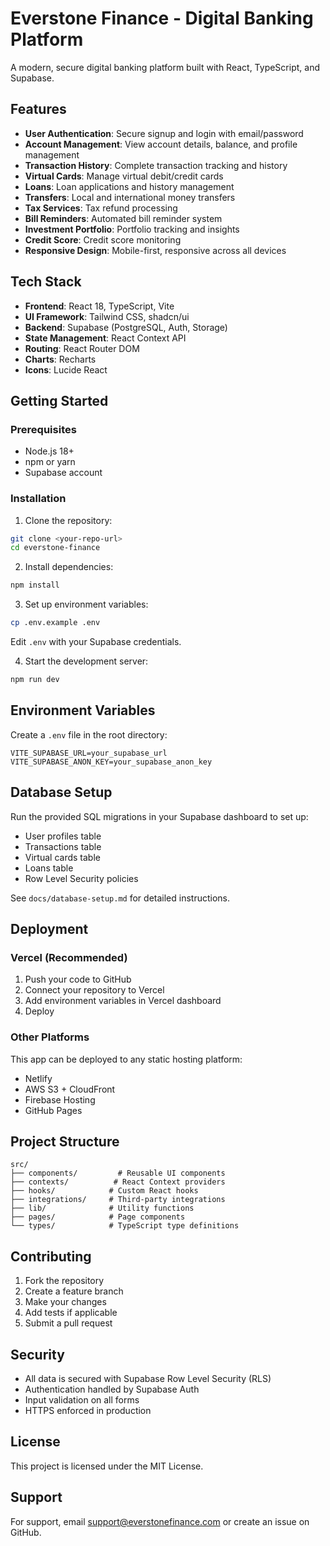 # Everstone Finance - Digital Banking Platform

A modern, secure digital banking platform built with React, TypeScript, and Supabase.

## Features

- **User Authentication**: Secure signup and login with email/password
- **Account Management**: View account details, balance, and profile management
- **Transaction History**: Complete transaction tracking and history
- **Virtual Cards**: Manage virtual debit/credit cards
- **Loans**: Loan applications and history management
- **Transfers**: Local and international money transfers
- **Tax Services**: Tax refund processing
- **Bill Reminders**: Automated bill reminder system
- **Investment Portfolio**: Portfolio tracking and insights
- **Credit Score**: Credit score monitoring
- **Responsive Design**: Mobile-first, responsive across all devices

## Tech Stack

- **Frontend**: React 18, TypeScript, Vite
- **UI Framework**: Tailwind CSS, shadcn/ui
- **Backend**: Supabase (PostgreSQL, Auth, Storage)
- **State Management**: React Context API
- **Routing**: React Router DOM
- **Charts**: Recharts
- **Icons**: Lucide React

## Getting Started

### Prerequisites

- Node.js 18+ 
- npm or yarn
- Supabase account

### Installation

1. Clone the repository:
```bash
git clone <your-repo-url>
cd everstone-finance
```

2. Install dependencies:
```bash
npm install
```

3. Set up environment variables:
```bash
cp .env.example .env
```
Edit `.env` with your Supabase credentials.

4. Start the development server:
```bash
npm run dev
```

## Environment Variables

Create a `.env` file in the root directory:

```env
VITE_SUPABASE_URL=your_supabase_url
VITE_SUPABASE_ANON_KEY=your_supabase_anon_key
```

## Database Setup

Run the provided SQL migrations in your Supabase dashboard to set up:
- User profiles table
- Transactions table
- Virtual cards table
- Loans table
- Row Level Security policies

See `docs/database-setup.md` for detailed instructions.

## Deployment

### Vercel (Recommended)

1. Push your code to GitHub
2. Connect your repository to Vercel
3. Add environment variables in Vercel dashboard
4. Deploy

### Other Platforms

This app can be deployed to any static hosting platform:
- Netlify
- AWS S3 + CloudFront
- Firebase Hosting
- GitHub Pages

## Project Structure

```
src/
├── components/         # Reusable UI components
├── contexts/          # React Context providers
├── hooks/            # Custom React hooks
├── integrations/     # Third-party integrations
├── lib/              # Utility functions
├── pages/            # Page components
└── types/            # TypeScript type definitions
```

## Contributing

1. Fork the repository
2. Create a feature branch
3. Make your changes
4. Add tests if applicable
5. Submit a pull request

## Security

- All data is secured with Supabase Row Level Security (RLS)
- Authentication handled by Supabase Auth
- Input validation on all forms
- HTTPS enforced in production

## License

This project is licensed under the MIT License.

## Support

For support, email support@everstonefinance.com or create an issue on GitHub.
